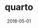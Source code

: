 ---  
title: quarto
description: This is a 4 product.
price: 25
date: 2018-05-01
tags:  "tshirt"
layout: product
---